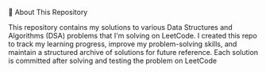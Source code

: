 📘 About This Repository



This repository contains my solutions to various Data Structures and Algorithms (DSA) problems that I'm solving on LeetCode. I created this repo to track my learning progress, improve my problem-solving skills, and maintain a structured archive of solutions for future reference. Each solution is committed after solving and testing the problem on LeetCode
